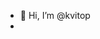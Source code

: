 - 👋 Hi, I’m @kvitop
- 

<!---
kvitop/kvitop is a ✨ special ✨ repository because its `README.md` (this file) appears on your GitHub profile.
You can click the Preview link to take a look at your changes.
--->
